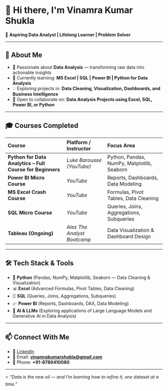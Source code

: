 # 👋 Hi there, I'm Vinamra Kumar Shukla

🌟 **Aspiring Data Analyst | Lifelong Learner | Problem Solver**

---

## 🚀 About Me  
- 👀 Passionate about **Data Analysis** — transforming raw data into actionable insights  
- 🌱 Currently learning: **MS Excel | SQL | Power BI | Python for Data Analysis**  
- 💡 Exploring projects in: **Data Cleaning, Visualization, Dashboards, and Business Intelligence**  
- 🤝 Open to collaborate on: **Data Analysis Projects using Excel, SQL, Power BI, or Python**

---

## 🎓 Courses Completed  
| Course | Platform / Instructor | Focus Area |
|:--|:--|:--|
| **Python for Data Analytics – Full Course for Beginners** | *Luke Barousse (YouTube)* | Python, Pandas, NumPy, Matplotlib, Seaborn |
| **Power BI Micro Course** | *YouTube* | Reports, Dashboards, Data Modeling |
| **MS Excel Crash Course** | *YouTube* | Formulas, Pivot Tables, Data Cleaning |
| **SQL Micro Course** | *YouTube* | Queries, Joins, Aggregations, Subqueries |
| **Tableau (Ongoing)** | *Alex The Analyst Bootcamp* | Data Visualization & Dashboard Design |

---

## 🛠️ Tech Stack & Tools  
- 🐍 **Python** (Pandas, NumPy, Matplotlib, Seaborn — Data Cleaning & Visualization)  
- 📊 **Excel** (Advanced Formulas, Pivot Tables, Data Cleaning)  
- 🗄️ **SQL** (Queries, Joins, Aggregations, Subqueries)  
- 📈 **Power BI** (Reports, Dashboards, DAX, Data Modeling)  
- 🤖 **AI & LLMs** (Exploring applications of Large Language Models and Generative AI in Data Analysis)

---

## 📫 Connect With Me  
- 💼 [LinkedIn](https://www.linkedin.com/in/vinamra-kumar-shukla-35a892341)  
- 📧 Email: **vinamrakumarshukla@gmail.com**  
- 📱 Phone: **+91-8789410080**  

---

⭐ *“Data is the new oil — and I’m learning how to refine it, one dataset at a time.”*

<!---
vibhishan06/vibhishan06 is a ✨ special ✨ repository because its `README.md` (this file) appears on your GitHub profile.
You can click the Preview link to take a look at your changes.
--->
